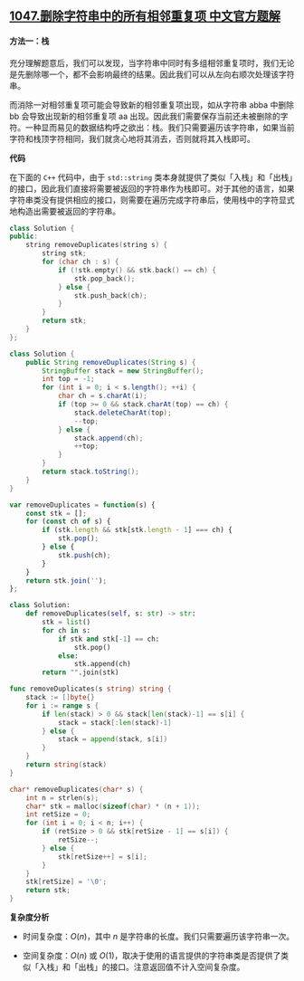 ## [1047.删除字符串中的所有相邻重复项 中文官方题解](https://leetcode.cn/problems/remove-all-adjacent-duplicates-in-string/solutions/100000/shan-chu-zi-fu-chuan-zhong-de-suo-you-xi-4ohr)
#### 方法一：栈

充分理解题意后，我们可以发现，当字符串中同时有多组相邻重复项时，我们无论是先删除哪一个，都不会影响最终的结果。因此我们可以从左向右顺次处理该字符串。

而消除一对相邻重复项可能会导致新的相邻重复项出现，如从字符串 $\text{abba}$ 中删除 $\text{bb}$ 会导致出现新的相邻重复项 $\text{aa}$ 出现。因此我们需要保存当前还未被删除的字符。一种显而易见的数据结构呼之欲出：栈。我们只需要遍历该字符串，如果当前字符和栈顶字符相同，我们就贪心地将其消去，否则就将其入栈即可。

**代码**

在下面的 $\texttt{C++}$ 代码中，由于 $\texttt{std::string}$ 类本身就提供了类似「入栈」和「出栈」的接口，因此我们直接将需要被返回的字符串作为栈即可。对于其他的语言，如果字符串类没有提供相应的接口，则需要在遍历完成字符串后，使用栈中的字符显式地构造出需要被返回的字符串。

```C++ [sol1-C++]
class Solution {
public:
    string removeDuplicates(string s) {
        string stk;
        for (char ch : s) {
            if (!stk.empty() && stk.back() == ch) {
                stk.pop_back();
            } else {
                stk.push_back(ch);
            }
        }
        return stk;
    }
};
```

```Java [sol1-Java]
class Solution {
    public String removeDuplicates(String s) {
        StringBuffer stack = new StringBuffer();
        int top = -1;
        for (int i = 0; i < s.length(); ++i) {
            char ch = s.charAt(i);
            if (top >= 0 && stack.charAt(top) == ch) {
                stack.deleteCharAt(top);
                --top;
            } else {
                stack.append(ch);
                ++top;
            }
        }
        return stack.toString();
    }
}
```

```JavaScript [sol1-JavaScript]
var removeDuplicates = function(s) {
    const stk = [];
    for (const ch of s) {
        if (stk.length && stk[stk.length - 1] === ch) {
            stk.pop();
        } else {
            stk.push(ch);
        }
    }
    return stk.join('');
};
```

```Python [sol1-Python3]
class Solution:
    def removeDuplicates(self, s: str) -> str:
        stk = list()
        for ch in s:
            if stk and stk[-1] == ch:
                stk.pop()
            else:
                stk.append(ch)
        return "".join(stk)
```

```go [sol1-Golang]
func removeDuplicates(s string) string {
    stack := []byte{}
    for i := range s {
        if len(stack) > 0 && stack[len(stack)-1] == s[i] {
            stack = stack[:len(stack)-1]
        } else {
            stack = append(stack, s[i])
        }
    }
    return string(stack)
}
```

```C [sol1-C]
char* removeDuplicates(char* s) {
    int n = strlen(s);
    char* stk = malloc(sizeof(char) * (n + 1));
    int retSize = 0;
    for (int i = 0; i < n; i++) {
        if (retSize > 0 && stk[retSize - 1] == s[i]) {
            retSize--;
        } else {
            stk[retSize++] = s[i];
        }
    }
    stk[retSize] = '\0';
    return stk;
}
```

**复杂度分析**

- 时间复杂度：$O(n)$，其中 $n$ 是字符串的长度。我们只需要遍历该字符串一次。

- 空间复杂度：$O(n)$ 或 $O(1)$，取决于使用的语言提供的字符串类是否提供了类似「入栈」和「出栈」的接口。注意返回值不计入空间复杂度。
